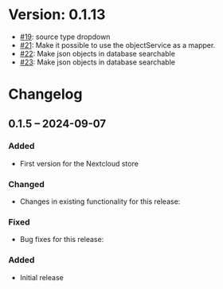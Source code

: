 # Version: 0.1.13

* [#19](https://github.com/ConductionNL/openregister/pull/19): source type dropdown
* [#21](https://github.com/ConductionNL/openregister/pull/21): Make it possible to use the objectService as a mapper.
* [#22](https://github.com/ConductionNL/openregister/pull/22): Make json objects in database searchable
* [#23](https://github.com/ConductionNL/openregister/pull/23): Make json objects in database searchable


# Changelog

## 0.1.5 – 2024-09-07
### Added
- First version for the Nextcloud store

### Changed
- Changes in existing functionality for this release:

### Fixed
- Bug fixes for this release:

### Added
- Initial release

